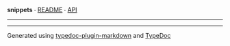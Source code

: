 **snippets** ∙ [README](README.md) ∙ [API](API.md)

***

***
Generated using [typedoc-plugin-markdown](https://www.npmjs.com/package/typedoc-plugin-markdown) and [TypeDoc](https://typedoc.org/)

